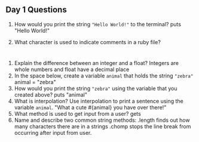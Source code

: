 ## Day 1 Questions

1. How would you print the string `"Hello World!"` to the terminal?
  puts "Hello World!"

1. What character is used to indicate comments in a ruby file?
  #
1. Explain the difference between an integer and a float?
  Integers are whole numbers and float have a decimal place
1. In the space below, create a variable `animal` that holds the string `"zebra"`
  animal = "zebra"
1. How would you print the string `"zebra"` using the variable that you created above?
  puts "animal"
1. What is interpolation? Use interpolation to print a sentence using the variable `animal`.
    "What a cute #{animal} you have over there!"
1. What method is used to get input from a user?
  gets
1. Name and describe two common string methods:
  .length finds out how many characters there are in a strings
  .chomp stops the line break from occurring after input from user.
